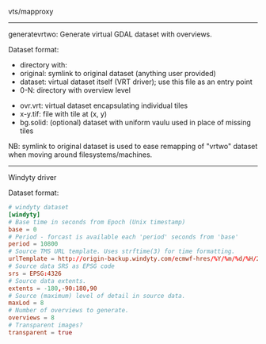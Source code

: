 vts/mapproxy

---

generatevrtwo: Generate virtual GDAL dataset with overviews.

Dataset format:
* directory with:
 * original: symlink to original dataset (anything user provided)
 * dataset: virtual dataset itself (VRT driver); use this file as an entry point
 * 0-N: directory with overview level
  - ovr.vrt: virtual dataset encapsulating individual tiles
  - x-y.tif: file with tile at (x, y)
  - bg.solid: (optional) dataset with uniform vaulu used in place of missing tiles

NB: symlink to original dataset is used to ease remapping of "vrtwo" dataset
when moving around filesystems/machines.

---

Windyty driver

Dataset format:

```conf
# windyty dataset
[windyty]
# Base time in seconds from Epoch (Unix timestamp)
base = 0
# Period - forcast is available each 'period' seconds from 'base'
period = 10800
# Source TMS URL template. Uses strftime(3) for time formatting.
urlTemplate = http://origin-backup.windyty.com/ecmwf-hres/%Y/%m/%d/%H/256mt${z}/${y}/${x}/clouds2-surface.png
# Source data SRS as EPSG code
srs = EPSG:4326
# Source data extents.
extents = -180,-90:180,90
# Source (maximum) level of detail in source data.
maxLod = 8
# Number of overviews to generate.
overviews = 8
# Transparent images?
transparent = true
```
